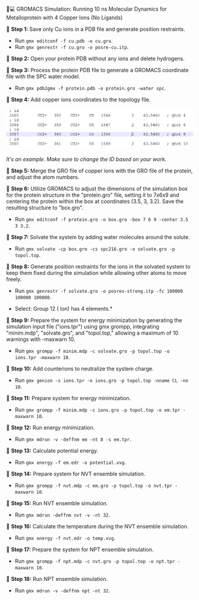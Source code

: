 🔬💻 GROMACS Simulation: Running 10 ns Molecular Dynamics for Metalloprotein with 4 Copper Ions (No Ligands)

🔧 **Step 1:** Save only Cu ions in a PDB file and generate position restraints.

- Run `gmx editconf -f cu.pdb -o cu.gro`.
- Run `gmx genrestr -f cu.gro -o posre-cu.itp`.

🔧 **Step 2:** Open your protein PDB without any ions and delete hydrogens.

🔧 **Step 3:** Process the protein PDB file to generate a GROMACS coordinate file with the SPC water model.

 - Run `gmx pdb2gmx -f protein.pdb -o protein.gro -water spc`.

🔧 **Step 4:** Add copper ions coordinates to the topology file.

![Cooper Ions Coordinate Topology File](cooperions_coordinate_topology_file.jpg)

*It's an example. Make sure to change the ID based on your work.*
 
🔧 **Step 5:**  Merge the GRO file of copper ions with the GRO file of the protein, and adjust the atom numbers.

🔧 **Step 6:** Utilize GROMACS to adjust the dimensions of the simulation box for the protein structure in the "protein.gro" file, setting it to 7x6x9 and 
    centering the protein within the box at coordinates (3.5, 3, 3.2). Save the resulting structure to "box.gro".
  - Run `gmx editconf -f protein.gro -o box.gro -box 7 6 9 -center 3.5 3 3.2`.

🔧 **Step 7:**  Solvate the system by adding water molecules around the solute.
  - Run `gmx solvate -cp box.gro -cs spc216.gro -o solvate.gro -p topol.top`.
    
🔧  **Step 8:** Generate position restraints for the ions in the solvated system to keep them fixed during the simulation while allowing other atoms to move 
  freely.
   - Run `gmx genrestr -f solvate.gro -o posres-strong.itp -fc 100000 100000 100000`.
* Select: Group    12 (            Ion) has     4 elements.*

 🔧  **Step 9:** Prepare the system for energy minimization by generating the simulation input file ("ions.tpr") using gmx grompp, integrating "minim.mdp", 
 "solvate.gro", and "topol.top," allowing a maximum of 10 warnings with -maxwarn 10.
   - Run `gmx grompp -f minim.mdp -c solvate.gro -p topol.top -o ions.tpr -maxwarn 10`.

 🔧  **Step 10:** Add counterions to neutralize the system charge.
   - Run `gmx genion -s ions.tpr -o ions.gro -p topol.top -nname CL -nn 10`.

  🔧  **Step 11:** Prepare system for energy minimization.
   - Run `gmx grompp -f minim.mdp -c ions.gro -p topol.top -o em.tpr -maxwarn 10`.

  🔧  **Step 12:**  Run energy minimization.
   - Run `gmx mdrun -v -deffnm em -nt 8 -s em.tpr`.

  🔧  **Step 13:**  Calculate potential energy.
   - Run `gmx energy -f em.edr -o potential.xvg`.

   🔧  **Step 14:** Prepare system for NVT ensemble simulation.
   - Run `gmx grompp -f nvt.mdp -c em.gro -p topol.top -o nvt.tpr -maxwarn 10`.

   🔧  **Step 15:** Run NVT ensemble simulation.
   - Run `gmx mdrun -deffnm nvt -v -nt 32`.

   🔧  **Step 16:** Calculate the temperature during the NVT ensemble simulation.
   - Run `gmx energy -f nvt.edr -o temp.xvg`.

   🔧  **Step 17:** Prepare the system for NPT ensemble simulation.
   - Run `gmx grompp -f npt.mdp -c nvt.gro -p topol.top -o npt.tpr -maxwarn 10`.

   🔧  **Step 18:**  Run NPT ensemble simulation.
   - Run `gmx mdrun -v -deffnm npt -nt 32`.

    
   
 
 

     
     

  
  
  









